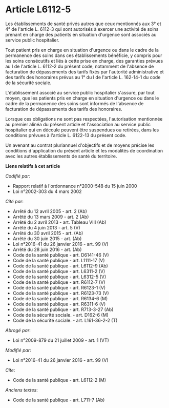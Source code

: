# Article L6112-5

Les établissements de santé privés autres que ceux mentionnés aux 3° et 4° de l'article L. 6112-3 qui sont autorisés à
exercer une activité de soins prenant en charge des patients en situation d'urgence sont associés au service public
hospitalier. 

Tout patient pris en charge en situation d'urgence ou dans le cadre de la permanence des soins dans ces établissements
bénéficie, y compris pour les soins consécutifs et liés à cette prise en charge, des garanties prévues au I de l'article L.
6112-2 du présent code, notamment de l'absence de facturation de dépassements des tarifs fixés par l'autorité administrative
et des tarifs des honoraires prévus au 1° du I de l'article L. 162-14-1 du code de la sécurité sociale. 

L'établissement associé au service public hospitalier s'assure, par tout moyen, que les patients pris en charge en situation
d'urgence ou dans le cadre de la permanence des soins sont informés de l'absence de facturation de dépassements des tarifs
des honoraires. 

Lorsque ces obligations ne sont pas respectées, l'autorisation mentionnée au premier alinéa du présent article et
l'association au service public hospitalier qui en découle peuvent être suspendues ou retirées, dans les conditions prévues à
l'article L. 6122-13 du présent code. 

Un avenant au contrat pluriannuel d'objectifs et de moyens précise les conditions d'application du présent article et les
modalités de coordination avec les autres établissements de santé du territoire.

**Liens relatifs à cet article**

_Codifié par_:

  - Rapport relatif à l'ordonnance n°2000-548 du 15 juin 2000
  - Loi n°2002-303 du 4 mars 2002

_Cité par_:

  - Arrêté du 12 avril 2005 - art. 2 (Ab)
  - Arrêté du 13 mars 2009 - art. 2 (Ab)
  - Arrêté du 2 avril 2013 - art. Tableau VIII (Ab)
  - Arrêté du 4 juin 2013 - art. 5 (V)
  - Arrêté du 30 avril 2015 - art. (Ab)
  - Arrêté du 30 juin 2015 - art. (Ab)
  - Loi n°2016-41 du 26 janvier 2016 - art. 99 (V)
  - Arrêté du 28 juin 2016 - art. (Ab)
  - Code de la santé publique - art. D6141-46 (V)
  - Code de la santé publique - art. L1111-17 (V)
  - Code de la santé publique - art. L6112-9 (Ab)
  - Code de la santé publique - art. L6311-2 (V)
  - Code de la santé publique - art. L6312-5 (V)
  - Code de la santé publique - art. R6112-7 (V)
  - Code de la santé publique - art. R6123-1 (V)
  - Code de la santé publique - art. R6123-73 (V)
  - Code de la santé publique - art. R6134-6 (M)
  - Code de la santé publique - art. R6311-6 (V)
  - Code de la santé publique - art. R713-3-27 (Ab)
  - Code de la sécurité sociale. - art. D162-6 (M)
  - Code de la sécurité sociale. - art. L161-36-2-2 (T)

_Abrogé par_:

  - Loi n°2009-879 du 21 juillet 2009 - art. 1 (VT)

_Modifié par_:

  - Loi n°2016-41 du 26 janvier 2016 - art. 99 (V)

_Cite_:

  - Code de la santé publique - art. L6112-2 (M)

_Anciens textes_:

  - Code de la santé publique - art. L711-7 (Ab)

